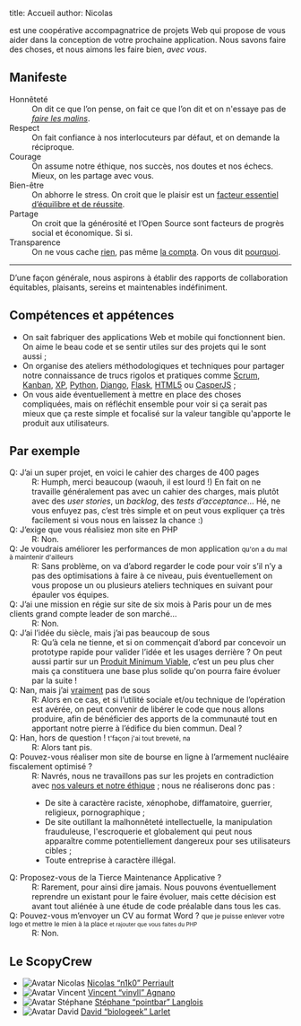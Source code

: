 title: Accueil
author: Nicolas

est une coopérative accompagnatrice de projets Web qui propose de vous aider dans la conception de votre prochaine application. Nous savons faire des choses, et nous aimons les faire bien, *avec vous*.

## <a id="manifeste"></a>Manifeste

<dl class="valeurs">
  <dt><a id="honneteté"></a>Honnêteté</dt>
  <dd>On dit ce que l’on pense, on fait ce que l’on dit et on n'essaye pas de <em><a href="/honnetete/">faire les malins</a></em>.</dd>

  <dt><a id="respect"></a>Respect</dt>
  <dd>On fait confiance à nos interlocuteurs par défaut, et on demande la réciproque.</dd>

  <dt><a id="courage"></a>Courage</dt>
  <dd>On assume notre éthique, nos succès, nos doutes et nos échecs. Mieux, on les partage avec vous.</dd>

  <dt><a id="bien-être"></a>Bien-être</dt>
  <dd>On abhorre le stress. On croit que le plaisir est un <a href="/bien-etre/">facteur essentiel d’équilibre et de réussite</a>.</dd>

  <dt><a id="partage"></a>Partage</dt>
  <dd>On croit que la générosité et l’Open Source sont facteurs de progrès social et économique. Si si.</dd>

  <dt><a id="transparence"></a>Transparence</dt>
  <dd>On ne vous cache <a href="https://github.com/scopyleft" title="Compte github Scopyleft">rien</a>, pas même <a href="https://docs.google.com/spreadsheet/ccc?key=0Al7gTbdJfUcPdFVkZ1BXdVRuMTlocFJWYjdUeU9MTmc#gid=14">la compta</a>. On vous dit <a href="/transparence/">pourquoi</a>.</dd>
</dl>

---

D’une façon générale, nous aspirons à établir des rapports de collaboration équitables, plaisants, sereins et maintenables indéfiniment.

## <a id="competences"></a>Compétences et appétences

* On sait fabriquer des applications Web et mobile qui fonctionnent bien. On aime le beau code et se sentir utiles sur des projets qui le sont aussi ;
* On organise des ateliers méthodologiques et techniques pour partager notre connaissance de trucs rigolos et pratiques comme [Scrum](http://fr.wikipedia.org/wiki/Scrum_(m%C3%A9thode)), [Kanban](http://fr.wikipedia.org/wiki/Kanban), [XP](http://fr.wikipedia.org/wiki/Extreme_programming), [Python](http://python.org/), [Django](http://djangoproject.com/), [Flask](http://flask.pocoo.org/), [HTML5](http://www.html5rocks.com/fr/) ou [CasperJS](http://casperjs.org/) ;
* On vous aide éventuellement à mettre en place des choses compliquées, mais on réfléchit ensemble pour voir si ça serait pas mieux que ça reste simple et focalisé sur la valeur tangible qu'apporte le produit aux utilisateurs.

## <a id="approche"></a>Par exemple

<dl class="approche">
  <dt>Q: J’ai un super projet, en voici le cahier des charges de 400 pages</dt>
  <dd>R: Humph, merci beaucoup (waouh, il est lourd !) En fait on ne travaille généralement pas avec un cahier des charges, mais plutôt avec des <em>user stories</em>, un <em>backlog</em>, des <em>tests d’acceptance</em>… Hé, ne vous enfuyez pas, c’est très simple et on peut vous expliquer ça très facilement si vous nous en laissez la chance :)</dd>

  <dt>Q: J’exige que vous réalisiez mon site en PHP</dt>
  <dd>R: Non.</dd>

  <dt>Q: Je voudrais améliorer les performances de mon application <small>qu'on a du mal à maintenir d'ailleurs</small></dt>
  <dd>R: Sans problème, on va d’abord regarder le code pour voir s’il n’y a pas des optimisations à faire à ce niveau, puis éventuellement on vous propose un ou plusieurs ateliers techniques en suivant pour épauler vos équipes.</dd>

  <dt>Q: J’ai une mission en régie sur site de six mois à Paris pour un de mes clients grand compte leader de son marché…</dt>
  <dd>R: Non.</dd>

  <dt>Q: J’ai l’idée du siècle, mais j’ai pas beaucoup de sous</dt>
  <dd>R: Qu’à cela ne tienne, et si on commençait d’abord par concevoir un prototype rapide pour valider l’idée et les usages derrière ? On peut aussi partir sur un <a href="http://en.wikipedia.org/wiki/Minimum_viable_product">Produit Minimum Viable</a>, c’est un peu plus cher mais ça constituera une base plus solide qu'on pourra faire évoluer par la suite !</dd>

  <dt>Q: Nan, mais j’ai <u>vraiment</u> pas de sous</dt>
  <dd>R: Alors en ce cas, et si l’utilité sociale et/ou technique de l’opération est avérée, on peut convenir de libérer le code que nous allons produire, afin de bénéficier des apports de la communauté tout en apportant notre pierre à l’édifice du bien commun. Deal ?</dd>

  <dt>Q: Han, hors de question ! <small>t'façon j'ai tout breveté, na</small></dt>
  <dd>R: Alors tant pis.</dd>

  <dt>Q: Pouvez-vous réaliser mon site de bourse en ligne à l’armement nucléaire fiscalement optimisé ?</dt>
  <dd>
    R: Navrés, nous ne travaillons pas sur les projets en contradiction avec <a href="#manifeste">nos valeurs et notre éthique</a> ; nous ne réaliserons donc pas :
    <ul>
      <li>De site à caractère raciste, xénophobe, diffamatoire, guerrier, religieux, pornographique ;</li>
      <li>De site outillant la malhonnêteté intellectuelle, la manipulation frauduleuse, l'escroquerie et globalement qui peut nous apparaître comme potentiellement dangereux pour ses utilisateurs cibles ;</li>
      <li>Toute entreprise à caractère illégal.</li>
    </ul>
  </dd>

  <dt>Q: Proposez-vous de la Tierce Maintenance Applicative ?</dt>
  <dd>R: Rarement, pour ainsi dire jamais. Nous pouvons éventuellement reprendre un existant pour le faire évoluer, mais cette décision est avant tout aliénée à une étude de code préalable dans tous les cas.</dd>

  <dt>Q: Pouvez-vous m’envoyer un CV au format Word ? <small>que je puisse enlever votre logo et mettre le mien à la place <small>et rajouter que vous faites du PHP</small></small></dt>
  <dd>R: Non.</dd>
</dl>

## <a id="notre-equipe"></a>Le ScopyCrew

<ul class="equipe">
  <li><img src="/static/images/nicolas-perriault.jpg" alt="Avatar Nicolas">
    <a href="https://nicolas.perriault.net/">Nicolas <q>n1k0</q> Perriault</a>
  </li>
  <li><img src="/static/images/vincent-agnano.jpg" alt="Avatar Vincent">
    <a href="http://vinyll.github.com/">Vincent <q>vinyll</q> Agnano</a>
  </li>
  <li><img src="/static/images/stephane-langlois.png" alt="Avatar Stéphane">
    <a href="m&#x61;ilto:stephane.langlois%40scopyleft&#46;fr">Stéphane <q>pointbar</q> Langlois</a>
  </li>
  <li><img src="/static/images/david-larlet.jpg" alt="Avatar David">
    <a href="https://larlet.fr/david/">David <q>biologeek</q> Larlet</a>
  </li>
</ul>
